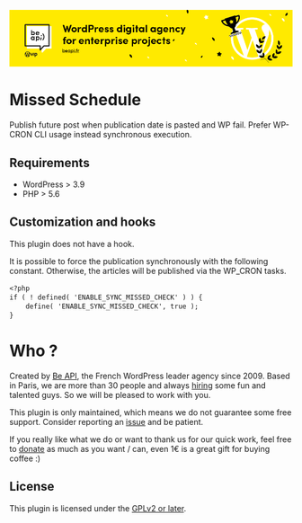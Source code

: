 <a href="https://beapi.fr">![Be API Github Banner](.github/banner-github.png)</a>

# Missed Schedule 

Publish future post when publication date is pasted and WP fail. Prefer WP-CRON CLI usage instead synchronous execution.

## Requirements

* WordPress > 3.9
* PHP > 5.6

## Customization and hooks

This plugin does not have a hook.

It is possible to force the publication synchronously with the following constant. Otherwise, the articles will be published via the WP_CRON tasks.

```
<?php 
if ( ! defined( 'ENABLE_SYNC_MISSED_CHECK' ) ) {
	define( 'ENABLE_SYNC_MISSED_CHECK', true );
}
```

# Who ?

Created by [Be API](https://beapi.fr), the French WordPress leader agency since 2009. Based in Paris, we are more than 30 people and always [hiring](https://beapi.workable.com) some fun and talented guys. So we will be pleased to work with you.

This plugin is only maintained, which means we do not guarantee some free support. Consider reporting an [issue](#issues--features-request--proposal) and be patient.

If you really like what we do or want to thank us for our quick work, feel free to [donate](https://www.paypal.me/BeAPI) as much as you want / can, even 1€ is a great gift for buying coffee :)

## License

This plugin is licensed under the [GPLv2 or later](LICENSE.md).
